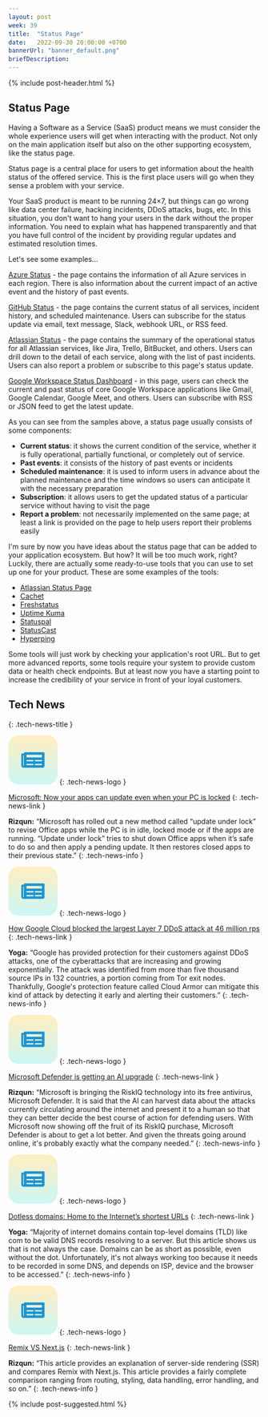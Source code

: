 ```yaml
---
layout: post
week: 39
title:  "Status Page"
date:   2022-09-30 20:00:00 +0700
bannerUrl: "banner_default.png"
briefDescription: 
---
```


{% include post-header.html %}

## Status Page

Having a Software as a Service (SaaS) product means we must consider the whole experience users will get when interacting with the product. Not only on the main application itself but also on the other supporting ecosystem, like the status page.

Status page is a central place for users to get information about the health status of the offered service. This is the first place users will go when they sense a problem with your service.

Your SaaS product is meant to be running 24×7, but things can go wrong like data center failure, hacking incidents, DDoS attacks, bugs, etc. In this situation, you don't want to hang your users in the dark without the proper information. You need to explain what has happened transparently and that you have full control of the incident by providing regular updates and estimated resolution times.

Let's see some examples...

[Azure Status](https://azure.status.microsoft/en-us/status) - the page contains the information of all Azure services in each region. There is also information about the current impact of an active event and the history of past events.

[GitHub Status](https://www.githubstatus.com/) - the page contains the current status of all services, incident history, and scheduled maintenance. Users can subscribe for the status update via email, text message, Slack, webhook URL, or RSS feed.

[Atlassian Status](https://status.atlassian.com/) - the page contains the summary of the operational status for all Atlassian services, like Jira, Trello, BitBucket, and others. Users can drill down to the detail of each service, along with the list of past incidents. Users can also report a problem or subscribe to this page's status update.

[Google Workspace Status Dashboard](https://www.google.com/appsstatus/dashboard/) - in this page, users can check the current and past status of core Google Workspace applications like Gmail, Google Calendar, Google Meet, and others. Users can subscribe with RSS or JSON feed to get the latest update.

As you can see from the samples above, a status page usually consists of some components:

- **Current status**: it shows the current condition of the service, whether it is fully operational, partially functional, or completely out of service.
- **Past events**: it consists of the history of past events or incidents
- **Scheduled maintenance**: it is used to inform users in advance about the planned maintenance and the time windows so users can anticipate it with the necessary preparation
- **Subscription**: it allows users to get the updated status of a particular service without having to visit the page
- **Report a problem**: not necessarily implemented on the same page; at least a link is provided on the page to help users report their problems easily

I'm sure by now you have ideas about the status page that can be added to your application ecosystem. But how? It will be too much work, right? Luckily, there are actually some ready-to-use tools that you can use to set up one for your product. These are some examples of the tools:

- [Atlassian Status Page](https://www.atlassian.com/software/statuspage)
- [Cachet](https://cachethq.io/)
- [Freshstatus](https://www.freshworks.com/status-page/)
- [Uptime Kuma](https://github.com/louislam/uptime-kuma)
- [Statuspal](https://statuspal.io/)
- [StatusCast](https://statuscast.com/)
- [Hyperping](https://hyperping.io/status-page)

Some tools will just work by checking your application's root URL. But to get more advanced reports, some tools require your system to provide custom data or health check endpoints. But at least now you have a starting point to increase the credibility of your service in front of your loyal customers.

## Tech News
{: .tech-news-title }

![memo](/assets/images/tech-news.svg)
{: .tech-news-logo }

[Microsoft: Now your apps can update even when your PC is locked](https://techcommunity.microsoft.com/t5/microsoft-365-blog/update-under-lock-improved-update-experience-for-microsoft-365/ba-p/3618901)
{: .tech-news-link }

__Rizqun:__ “Microsoft has rolled out a new method called “update under lock” to revise Office apps while the PC is in idle, locked mode or if the apps are running. “Update under lock” tries to shut down Office apps when it’s safe to do so and then apply a pending update. It then restores closed apps to their previous state.”
{: .tech-news-info }

![memo](/assets/images/tech-news.svg)
{: .tech-news-logo }

[How Google Cloud blocked the largest Layer 7 DDoS attack at 46 million rps](https://cloud.google.com/blog/products/identity-security/how-google-cloud-blocked-largest-layer-7-ddos-attack-at-46-million-rps)
{: .tech-news-link }

__Yoga:__ “Google has provided protection for their customers against DDoS attacks, one of the cyberattacks that are increasing and growing exponentially. The attack was identified from more than five thousand source IPs in 132 countries, a portion coming from Tor exit nodes. Thankfully, Google's protection feature called Cloud Armor can mitigate this kind of attack by detecting it early and alerting their customers.”
{: .tech-news-info }

![memo](/assets/images/tech-news.svg)
{: .tech-news-logo }

[Microsoft Defender is getting an AI upgrade](https://www.makeuseof.com/microsoft-defender-riskai-upgrade/)
{: .tech-news-link }

__Rizqun:__ “Microsoft is bringing the RiskIQ technology into its free antivirus, Microsoft Defender. It is said that the AI can harvest data about the attacks currently circulating around the internet and present it to a human so that they can better decide the best course of action for defending users. With Microsoft now showing off the fruit of its RiskIQ purchase, Microsoft Defender is about to get a lot better. And given the threats going around online, it's probably exactly what the company needed.”
{: .tech-news-info }

![memo](/assets/images/tech-news.svg)
{: .tech-news-logo }

[Dotless domains: Home to the Internet’s shortest URLs](https://www.bleepingcomputer.com/news/technology/dotless-domains-home-to-the-internet-s-shortest-urls/)
{: .tech-news-link }

__Yoga:__ “Majority of internet domains contain top-level domains (TLD) like com to be valid DNS records resolving to a server. But this article shows us that is not always the case. Domains can be as short as possible, even without the dot. Unfortunately, it's not always working too because it needs to be recorded in some DNS, and depends on ISP, device and the browser to be accessed.”
{: .tech-news-info }

![memo](/assets/images/tech-news.svg)
{: .tech-news-logo }

[Remix VS Next.js](https://techblog.geekyants.com/remix-vs-nextjs)
{: .tech-news-link }

__Rizqun:__ “This article provides an explanation of server-side rendering (SSR) and compares Remix with Next.js. This article provides a fairly complete comparison ranging from routing, styling, data handling, error handling, and so on.”
{: .tech-news-info }

{% include post-suggested.html %}